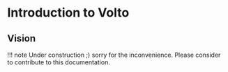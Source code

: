 # Introduction to Volto

## Vision

!!! note
    Under construction ;) sorry for the inconvenience. Please consider to
    contribute to this documentation.
